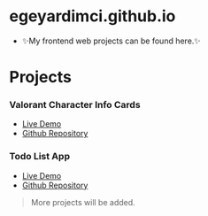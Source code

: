 # egeyardimci.github.io

- ✨My frontend web projects can be found here.✨

# Projects

### Valorant Character Info Cards
- [Live Demo](https://egeyardimci.github.io/ValorantCardsJS/)
- [Github Repository](https://github.com/egeyardimci/ValorantCardsJS)

### Todo List App
- [Live Demo](https://github.com/egeyardimci/TodoListApp)
- [Github Repository](https://github.com/egeyardimci/TodoListAppOnClientsideWithJS)

> More projects will be added.
